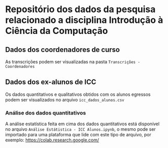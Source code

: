 # Repositório dos dados da pesquisa relacionado a disciplina Introdução à Ciência da Computação

## Dados dos coordenadores de curso

As transcrições podem ser visualizadas na pasta ```Transcrições - Coordenadores```

## Dados dos ex-alunos de ICC

Os dados quantitativos e qualitativos obtidos com os alunos egressos podem ser visualizados no arquivo ```icc_dados_alunos.csv```

### Análise dos dados quantitativos

A análise estatística feita em cima dos dados quantitativos está disponível no arquivo ```Análise Estátistica - ICC Alunos.ipynb```, o mesmo pode ser importado para uma plataforma que lide com este tipo de arquivo, por exemplo: https://colab.research.google.com/
